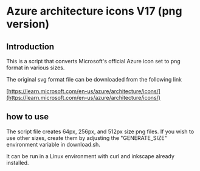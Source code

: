 # Azure architecture icons V17 (png version)

## Introduction

This is a script that converts Microsoft's official Azure icon set to png format in various sizes.

The original svg format file can be downloaded from the following link

[https://learn.microsoft.com/en-us/azure/architecture/icons/](https://learn.microsoft.com/en-us/azure/architecture/icons/)

## how to use

The script file creates 64px, 256px, and 512px size png files.
If you wish to use other sizes, create them by adjusting the "GENERATE_SIZE" environment variable in download.sh.

It can be run in a Linux environment with curl and inkscape already installed.
